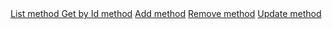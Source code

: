 <div id="header" align="center">
  <a href="https://ibb.co/w7RZMYs" > List method </a>
  <a href="https://ibb.co/d2dxxNj" > Get by Id method</a>
  <a href="https://ibb.co/VxwxJQV" > Add method</a>
  <a href="https://ibb.co/y0pTFnc" > Remove method</a>
  <a href="https://ibb.co/rQPzf4P" >  Update method</a>
</div>
